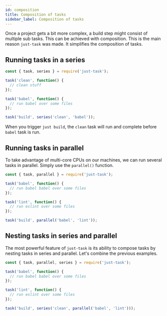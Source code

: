 ```yaml
---
id: composition
title: Composition of tasks
sidebar_label: Composition of tasks
---
```


Once a project gets a bit more complex, a build step might consist of multiple sub tasks. This can be achieved with composition. This is the main reason `just-task` was made. It simplifies the composition of tasks.

## Running tasks in a series

```js
const { task, series } = require('just-task');

task('clean', function() {
  // clean stuff
});

task('babel', function() {
  // run babel over some files
});

task('build', series('clean', 'babel'));
```

When you trigger `just build`, the `clean` task will run and complete before `babel` task is run.

## Running tasks in parallel

To take advantage of multi-core CPUs on our machines, we can run several tasks in parallel. Simply use the `parallel()` function.

```js
const { task, parallel } = require('just-task');

task('babel', function() {
  // run babel babel over some files
});

task('lint', function() {
  // run eslint over some files
});

task('build', parallel('babel', 'lint'));
```

## Nesting tasks in series and parallel

The most powerful feature of `just-task` is its ability to compose tasks by nesting tasks in series and parallel. Let's combine the previous examples.

```js
const { task, parallel, series } = require('just-task');

task('babel', function() {
  // run babel babel over some files
});

task('lint', function() {
  // run eslint over some files
});

task('build', series('clean', parallel('babel', 'lint')));
```
